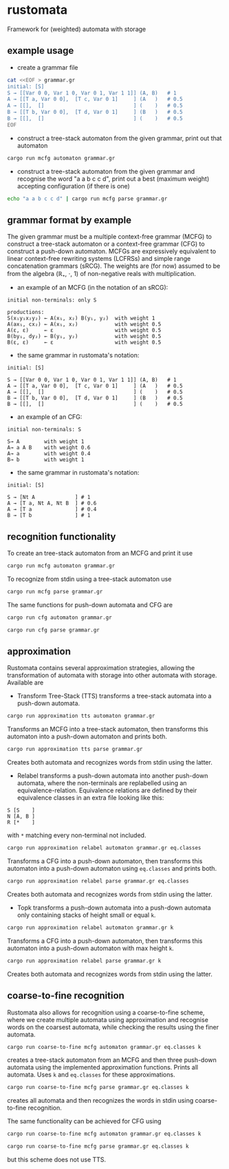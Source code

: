 # rustomata
Framework for (weighted) automata with storage

## example usage
* create a grammar file
```bash
cat <<EOF > grammar.gr
initial: [S]
S → [[Var 0 0, Var 1 0, Var 0 1, Var 1 1]] (A, B)   # 1
A → [[T a, Var 0 0],  [T c, Var 0 1]     ] (A   )   # 0.5
A → [[],  []                             ] (    )   # 0.5
B → [[T b, Var 0 0],  [T d, Var 0 1]     ] (B   )   # 0.5
B → [[],  []                             ] (    )   # 0.5
EOF
```
* construct a tree-stack automaton from the given grammar,
print out that automaton
```bash
cargo run mcfg automaton grammar.gr
```
* construct a tree-stack automaton from the given grammar and recognise the word "a a b c c d",
print out a best (maximum weight) accepting configuration (if there is one)
```bash
echo "a a b c c d" | cargo run mcfg parse grammar.gr
```

## grammar format by example
The given grammar must be a multiple context-free grammar (MCFG) to construct a tree-stack automaton or a context-free grammar (CFG) to construct a push-down automaton.
MCFGs are expressively equivalent to linear context-free rewriting systems (LCFRSs) and simple range concatenation grammars (sRCG).
The weights are (for now) assumed to be from the algebra (ℝ₊, ⋅, 1) of non-negative reals with multiplication.

* an example of an MCFG (in the notation of an sRCG):
```
initial non-terminals: only S

productions:
S(x₁y₁x₂y₂) ← A(x₁, x₂) B(y₁, y₂)  with weight 1
A(ax₁, cx₂) ← A(x₁, x₂)            with weight 0.5
A(ε, ε)     ← ε                    with weight 0.5
B(by₁, dy₂) ← B(y₁, y₂)            with weight 0.5
B(ε, ε)     ← ε                    with weight 0.5
```

* the same grammar in rustomata's notation:
```
initial: [S]

S → [[Var 0 0, Var 1 0, Var 0 1, Var 1 1]] (A, B)   # 1
A → [[T a, Var 0 0],  [T c, Var 0 1]     ] (A   )   # 0.5
A → [[],  []                             ] (    )   # 0.5
B → [[T b, Var 0 0],  [T d, Var 0 1]     ] (B   )   # 0.5
B → [[],  []                             ] (    )   # 0.5
```

* an example of an CFG:
```
initial non-terminals: S

S→ A        with weight 1
A→ a A B    with weight 0.6
A→ a        with weight 0.4
B→ b        with weight 1

```

* the same grammar in rustomata's notation:

```
initial: [S]

S → [Nt A             ] # 1
A → [T a, Nt A, Nt B  ] # 0.6
A → [T a              ] # 0.4
B → [T b              ] # 1

```
## recognition functionality
To create an tree-stack automaton from an MCFG and print it use
```bash
cargo run mcfg automaton grammar.gr
```

To recognize from stdin using a tree-stack automaton use
```bash
cargo run mcfg parse grammar.gr
```

The same functions for push-down automata and CFG are
```bash
cargo run cfg automaton grammar.gr
```

```bash
cargo run cfg parse grammar.gr
```
## approximation
Rustomata contains several approximation strategies, allowing the transformation of automata with storage into other automata with storage. Available are

* Transform Tree-Stack (TTS) transforms a tree-stack automata into a push-down automata.
```bash
cargo run approximation tts automaton grammar.gr
```
Transforms an MCFG into a tree-stack automaton, then transforms this automaton into a push-down automaton and prints both.

```bash
cargo run approximation tts parse grammar.gr
```
Creates both automata and recognizes words from stdin using the latter.

* Relabel transforms a push-down automata into another push-down automata, where the non-terminals are replabelled using an equivalence-relation. Equivalence relations are defined by their equivalence classes in an extra file looking like this:
```
S [S    ]
N [A, B ]
R [*    ]
```

with `*` matching every non-terminal not included.

```bash
cargo run approximation relabel automaton grammar.gr eq.classes
```
Transforms a CFG into a push-down automaton, then transforms this automaton into a push-down automaton using `eq.classes` and prints both.

```bash
cargo run approximation relabel parse grammar.gr eq.classes
```
Creates both automata and recognizes words from stdin using the latter.

* Topk transforms a push-down automata into a push-down automata only containing stacks of height small or equal `k`.

```bash
cargo run approximation relabel automaton grammar.gr k
```
Transforms a CFG into a push-down automaton, then transforms this automaton into a push-down automaton with max height `k`.

```bash
cargo run approximation relabel parse grammar.gr k
```
Creates both automata and recognizes words from stdin using the latter.

## coarse-to-fine recognition
Rustomata also allows for recognition using a coarse-to-fine scheme, where we create multiple automata using approximation and recognise words on the coarsest automata, while checking the results using the finer automata.

```bash
cargo run coarse-to-fine mcfg automaton grammar.gr eq.classes k
```

creates a tree-stack automaton from an MCFG and then three push-down automata using the implemented approximation functions. Prints all automata. Uses `k` and `eq.classes` for these approximations.

```bash
cargo run coarse-to-fine mcfg parse grammar.gr eq.classes k
```

creates all automata and then recognizes the words in stdin using coarse-to-fine recognition.

The same functionality can be achieved for CFG using

```bash
cargo run coarse-to-fine mcfg automaton grammar.gr eq.classes k
```

```bash
cargo run coarse-to-fine mcfg parse grammar.gr eq.classes k
```

but this scheme does not use TTS.
